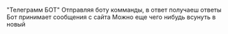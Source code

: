 "Телеграмм БОТ"
Отправляя боту комманды, в ответ получаеш ответы
Бот принимает сообщения с сайта
Можно еще чего нибудь всунуть в новый